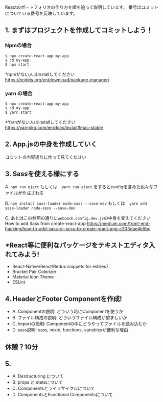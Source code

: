 Reactのポートフォリオの作り方を順を追って説明しています。
番号はコミットについている番号を反映しています。

## 1. まずはプロジェクトを作成してコミットしよう！

### Npmの場合

```
$ npx create-react-app my-app
$ cd my-app
$ npm start
```

*npmがない人はinstallしてください　
https://nodejs.org/en/download/package-manager/

### yarn の場合

```
$ npx create-react-app my-app
$ cd my-app
$ yarn start
```

*Yarnがない人はinstallしてください　
https://yarnpkg.com/en/docs/install#mac-stable

## 2. App.jsの中身を作成していく
コミットの内容通りに作って見てください

## 3. Sassを使える様にする

A. `npm run eject` もしくは　`yarn run eject`
をするとconfigを含めた色々なファイルが作成される

B. `npm install sass-loader node-sass --save-dev` もしくは　`yarn add sass-loader node-sass --save-dev`

C. あとはこの参照の通りに`webpack.config.dev.js`の中身を変えてください
How to add Sass from create-react-app
https://medium.com/front-end-hacking/how-to-add-sass-or-scss-to-create-react-app-c303dae4b5bc

## *React等に便利なパッケージをテキストエディタ入れてみよう!

- React-Native/React/Redux snippets for es6/es7
- Bracket Pair Colorizer
- Material Icon Theme
- ESLint

## 4. HeaderとFooter Componentを作成!

- A. Componentの説明: どういう時にComponentを使うか
- B. ファイル構成の説明: どういうファイル構成が望ましいか
- C. importの説明: Componentの中にどうやってファイルを読み込むか
- D. sass説明: sass, mixin, functions, variablesが便利な理由

## 休憩？10分

## 5. 

- A. Destructuring について
- B. props と stateについて
- C. Componentsとライフサイクルについて
- D. ComponentsとFunctional Componentsについて
